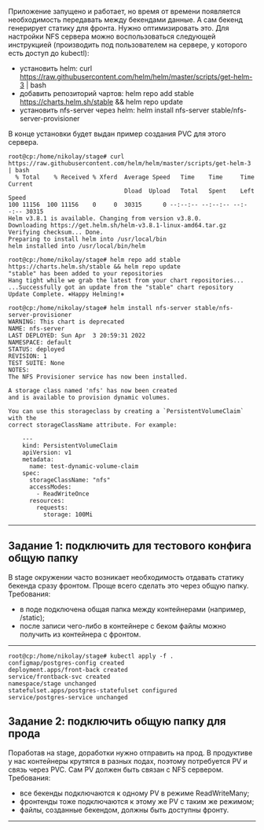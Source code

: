 Приложение запущено и работает, но время от времени появляется необходимость передавать между бекендами данные. А сам бекенд генерирует статику для фронта. Нужно оптимизировать это. Для настройки NFS сервера можно воспользоваться следующей инструкцией (производить под пользователем на сервере, у которого есть доступ до kubectl):  
*    установить helm: curl https://raw.githubusercontent.com/helm/helm/master/scripts/get-helm-3 | bash  
*    добавить репозиторий чартов: helm repo add stable https://charts.helm.sh/stable && helm repo update  
*    установить nfs-server через helm: helm install nfs-server stable/nfs-server-provisioner  

В конце установки будет выдан пример создания PVC для этого сервера. 
```
root@cp:/home/nikolay/stage# curl https://raw.githubusercontent.com/helm/helm/master/scripts/get-helm-3 | bash
  % Total    % Received % Xferd  Average Speed   Time    Time     Time  Current
                                 Dload  Upload   Total   Spent    Left  Speed
100 11156  100 11156    0     0  30315      0 --:--:-- --:--:-- --:--:-- 30315
Helm v3.8.1 is available. Changing from version v3.8.0.
Downloading https://get.helm.sh/helm-v3.8.1-linux-amd64.tar.gz
Verifying checksum... Done.
Preparing to install helm into /usr/local/bin
helm installed into /usr/local/bin/helm
```
```
root@cp:/home/nikolay/stage# helm repo add stable https://charts.helm.sh/stable && helm repo update
"stable" has been added to your repositories
Hang tight while we grab the latest from your chart repositories...
...Successfully got an update from the "stable" chart repository
Update Complete. ⎈Happy Helming!⎈
```
```
root@cp:/home/nikolay/stage# helm install nfs-server stable/nfs-server-provisioner
WARNING: This chart is deprecated
NAME: nfs-server
LAST DEPLOYED: Sun Apr  3 20:59:31 2022
NAMESPACE: default
STATUS: deployed
REVISION: 1
TEST SUITE: None
NOTES:
The NFS Provisioner service has now been installed.

A storage class named 'nfs' has now been created
and is available to provision dynamic volumes.

You can use this storageclass by creating a `PersistentVolumeClaim` with the
correct storageClassName attribute. For example:

    ---
    kind: PersistentVolumeClaim
    apiVersion: v1
    metadata:
      name: test-dynamic-volume-claim
    spec:
      storageClassName: "nfs"
      accessModes:
        - ReadWriteOnce
      resources:
        requests:
          storage: 100Mi

```
___
## Задание 1: подключить для тестового конфига общую папку  

В stage окружении часто возникает необходимость отдавать статику бекенда сразу фронтом. Проще всего сделать это через общую папку. Требования:  
*    в поде подключена общая папка между контейнерами (например, /static);
*    после записи чего-либо в контейнере с беком файлы можно получить из контейнера с фронтом.
___
```
root@cp:/home/nikolay/stage# kubectl apply -f .
configmap/postgres-config created
deployment.apps/front-back created
service/frontback-svc created
namespace/stage unchanged
statefulset.apps/postgres-statefulset configured
service/postgres-service unchanged
```





## Задание 2: подключить общую папку для прода

Поработав на stage, доработки нужно отправить на прод. В продуктиве у нас контейнеры крутятся в разных подах, поэтому потребуется PV и связь через PVC. Сам PV должен быть связан с NFS сервером. Требования:
*    все бекенды подключаются к одному PV в режиме ReadWriteMany;
*    фронтенды тоже подключаются к этому же PV с таким же режимом;
*    файлы, созданные бекендом, должны быть доступны фронту.
___
